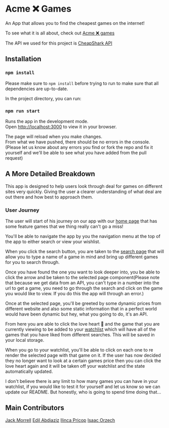 # Acme ❌ Games

An App that allows you to find the cheapest games on the internet!

To see what it is all about, check out [Acme ❌ games]()

The API we used for this project is [CheapShark API](https://apidocs.cheapshark.com/)

## Installation

### `npm install`

Please make sure to `npm install` before trying to run to make sure that all dependencies are up-to-date.

In the project directory, you can run:

### `npm run start`

Runs the app in the development mode.\
Open [http://localhost:3000](http://localhost:3000) to view it in your browser.

The page will reload when you make changes.\
From what we have pushed, there should be no errors in the console. (Please let us know about any errors you find or fork the repo and fix it yourself and we'll be able to see what you have added from the pull request)

## A More Detailed Breakdown

This app is designed to help users look through deal for games on different sites very quickly. Giving the user a clearer understanding of what deal are out there and how best to approach them.

### User Journey

The user will start of his journey on our app with our [home page]() that has some feature games that we thing really can't go a miss!

You'll be able to navigate the app by you the navigation menu at the top of the app to either search or view your wishlist.

When you click the search button, you are taken to the [search page]() that will allow you to type a name of a game in mind and bring up different games for you to search through.

Once you have found the one you want to look deeper into, you be able to click the arrow and be taken to the selected page component(Please note that because we get data from an API, you can't type in a number into the url to get a game, you need to go through the search and click on the game you would like to view. If you do this the app will through an error.)

Once at the selected page, you'll be greeted by some dynamic prices from different website and also some static information that in a perfect world would have been dynamic but hey, what you going to do, it's an API.

From here you are able to click the love heart 💟 and the game that you are currently viewing to be added to your [watchlist]() which will have all of the games that you have liked from different searches. This will be saved in your local storage.

When you go to your watchlist, you'll be able to click on each one to re render the selected page with that game on it. If the user has now decided they no longer want to look at a certain games price then you can click the love heart again and it will be taken off your watchlist and the state automatically updated.

I don't believe there is any limit to how many games you can have in your watchlist, if you would like to test it for yourself and let us know so we can update our README. But honestly, who is going to spend time doing that...

## Main Contributors

[Jack Morrell](https://github.com/JackMorre)
[Edil Abdiaziz](https://github.com/idil-abdi)
[Ilinca Pricop](https://github.com/iLi01)
[Isaac Orzech](https://github.com/isaaco1)
